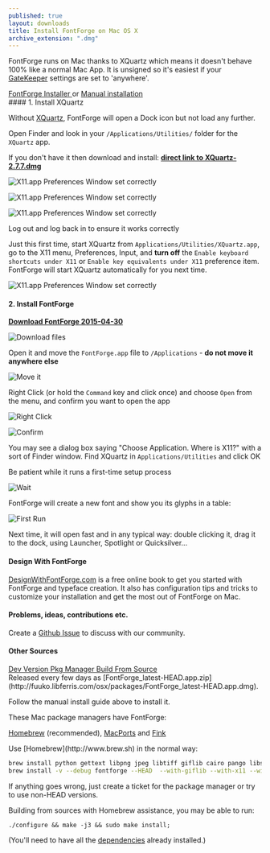```yaml
---
published: true
layout: downloads
title: Install FontForge on Mac OS X
archive_extension: ".dmg"
---
```


FontForge runs on Mac thanks to XQuartz which means it doesn't behave 100% like a normal Mac App. 
It is unsigned so it's easiest if your [GateKeeper](https://support.apple.com/en-us/HT202491) settings are set to 'anywhere'.

<a class="btn btn-default" href="https://github.com/andreaslarsen/fontforge-installer/releases/download/v0.6/FontForgeInstaller.dmg">
  FontForge Installer
</a> or 
<a class="btn btn-default" data-toggle="collapse" href="#collapseDetail" aria-expanded="false" aria-controls="collapseDetail">
  Manual installation
</a>

<div class="collapse" id="collapseDetail"><div class="well" markdown="1">
#### 1. Install XQuartz

Without [XQuartz](http://xquartz.macosforge.org), FontForge will open a Dock icon but not load any further.

Open Finder and look in your `/Applications/Utilities/` folder for the `XQuartz` app.

If you don't have it then download and install: **[direct link to XQuartz-2.7.7.dmg](http://xquartz.macosforge.org/downloads/SL/XQuartz-2.7.7.dmg)**

![X11.app Preferences Window set correctly](../mac-xquarz-1-installer.png)

![X11.app Preferences Window set correctly](../mac-xquartz-2-start.png)

![X11.app Preferences Window set correctly](../mac-xquart-3-finished.png)

Log out and log back in to ensure it works correctly

Just this first time, start XQuartz from `Applications/Utilities/XQuartz.app`, go to the X11 menu, Preferences, Input, and **turn off** the `Enable keyboard shortcuts under X11` or `Enable key equivalents under X11` preference item. 
FontForge will start XQuartz automatically for you next time.

![X11.app Preferences Window set correctly](../x11prefs.png)

#### 2. Install FontForge

**[Download FontForge 2015-04-30](https://github.com/fontforge/fontforge/releases/download/20150430/FontForge-2015-04-30-Mac.app.dmg)**

![Download files](../mac-download-files.png)

Open it and move the `FontForge.app` file to `/Applications` - **do not move it anywhere else**

![Move it](../mac-drag.png)

Right Click (or hold the `Command` key and click once) and choose `Open` from the menu, and confirm you want to open the app

![Right Click](../mac-open-2-right-click.png)

![Confirm](../mac-open-3-confirm.png)

You may see a dialog box saying "Choose Application. Where is X11?" with a sort of Finder window. 
Find XQuartz in `Applications/Utilities` and click OK

Be patient while it runs a first-time setup process

![Wait](../mac-first-time.png)

FontForge will create a new font and show you its glyphs in a table:

![First Run](../mac-running-fontforge.png)

Next time, it will open fast and in any typical way: double clicking it, drag it to the dock, using Launcher, Spotlight or Quicksilver...
</div></div>

#### Design With FontForge

[DesignWithFontForge.com](http://designwithfontforge.com/) is a free online book to get you started with FontForge and typeface creation. 
It also has configuration tips and tricks to customize your installation and get the most out of FontForge on Mac.

#### Problems, ideas, contributions etc.

Create a [Github Issue](https://guides.github.com/features/issues/) to discuss with our community.

#### Other Sources

<a class="btn btn-default" data-toggle="collapse" href="#collapseDev" aria-expanded="false" aria-controls="collapseBasic">
  Dev Version
</a>
<a class="btn btn-default" data-toggle="collapse" href="#collapsePkg" aria-expanded="false" aria-controls="collapseDetail">
  Pkg Manager
</a>
<a class="btn btn-default" data-toggle="collapse" href="#collapseSrc" aria-expanded="false" aria-controls="collapseBasic">
  Build From Source
</a>

<div class="collapse" id="collapseDev"><div class="well" markdown="1">
Released every few days as [FontForge_latest-HEAD.app.zip](http://fuuko.libferris.com/osx/packages/FontForge_latest-HEAD.app.dmg). 

Follow the manual install guide above to install it.
</div></div>
<div class="collapse" id="collapsePkg"><div class="well" markdown="1">
These Mac package managers have FontForge:

[Homebrew](http://brew.sh) (recommended), [MacPorts](https://www.macports.org/)
and [Fink](http://www.finkproject.org/)
</div></div>
<div class="collapse" id="collapseSrc"><div class="well" markdown="1">
Use [Homebrew](http://www.brew.sh) in the normal way:

```Bash
brew install python gettext libpng jpeg libtiff giflib cairo pango libspiro czmq fontconfig automake libtool pkg-config glib pango
brew install -v --debug fontforge --HEAD  --with-giflib --with-x11 --with-libspiro
```

If anything goes wrong, just create a ticket for the package manager or try to use non-HEAD versions.

Building from sources with Homebrew assistance, you may be able to run:

    ./configure && make -j3 && sudo make install;

(You'll need to have all the [dependencies](../source.html#Dependencies) already installed.)
</div></div>
